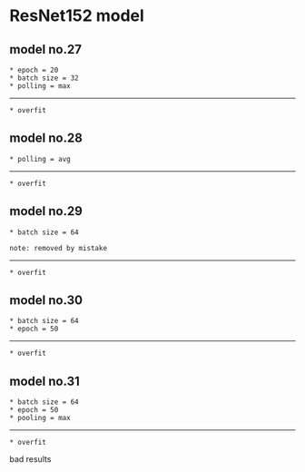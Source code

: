 # ResNet152 model 
## model no.27
    * epoch = 20 
    * batch size = 32
    * polling = max
---------------------------------------
    * overfit

## model no.28

    * polling = avg 

---------------------------------------
    * overfit

## model no.29
    
    * batch size = 64

    note: removed by mistake
---------------------------------------
    * overfit
## model no.30

    * batch size = 64
    * epoch = 50
---------------------------------------
    * overfit

## model no.31

    * batch size = 64
    * epoch = 50
    * pooling = max
---------------------------------------
    * overfit

bad results